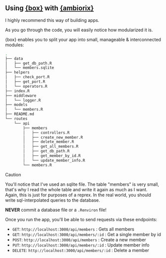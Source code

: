 ## Using [{box}](https://klmr.me/box/index.html) with [{ambiorix}](https://ambiorix.dev/)

I highly recommend this way of building apps.

As you go through the code, you will easily notice how modularized it is.

{box} enables you to split your app into small, manageable & interconnected modules:

```bash
.
├── data
│   ├── get_db_path.R
│   └── members.sqlite
├── helpers
│   ├── check_port.R
│   ├── get_port.R
│   └── operators.R
├── index.R
├── middleware
│   └── logger.R
├── models
│   └── members.R
├── README.md
└── routes
    └── api
        ├── members
        │   ├── controllers.R
        │   ├── create_new_member.R
        │   ├── delete_member.R
        │   ├── get_all_members.R
        │   ├── get_db_path.R
        │   ├── get_member_by_id.R
        │   └── update_member_info.R
        └── members.R
```

> [!CAUTION]
> You'll notice that I've used an sqlite file. The table "members" is very small,
> that's why I read the whole table and write it again as much as I want.
> Again, this is just for purposes of a reprex.
> In the real world, you should write sql-interpolated queries to the database.
>
> **NEVER** commit a database file or a `.Renviron` file!

Once you run the app, you'll be able to send requests via these endpoints:
- `GET`: `http://localhost:3000/api/members` : Gets all members
- `GET`: `http://localhost:3000/api/members/:id` : Get a single member by id
- `POST`: `http://localhost:3000/api/members` : Create a new member
- `PUT`: `http://localhost:3000/api/members/:id` : Update member info
- `DELETE`: `http://localhost:3000/api/members/:id` : Delete a member
